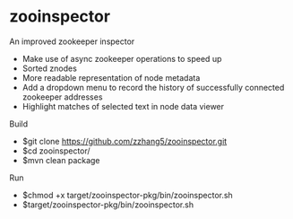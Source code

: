 zooinspector
============

An improved zookeeper inspector

- Make use of async zookeeper operations to speed up
- Sorted znodes
- More readable representation of node metadata
- Add a dropdown menu to record the history of successfully connected zookeeper addresses
- Highlight matches of selected text in node data viewer

Build
- $git clone https://github.com/zzhang5/zooinspector.git
- $cd zooinspector/
- $mvn clean package

Run
- $chmod +x target/zooinspector-pkg/bin/zooinspector.sh
- $target/zooinspector-pkg/bin/zooinspector.sh

